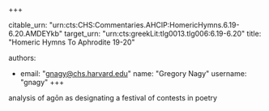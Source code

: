 +++


citable_urn: "urn:cts:CHS:Commentaries.AHCIP:HomericHymns.6.19-6.20.AMDEYkb"
target_urn: "urn:cts:greekLit:tlg0013.tlg006:6.19-6.20"
title: "Homeric Hymns To Aphrodite 19-20"

authors:
- email: "gnagy@chs.harvard.edu"
  name: "Gregory Nagy"
  username: "gnagy"
+++

<p>analysis of agōn as designating a festival of contests in poetry</p>